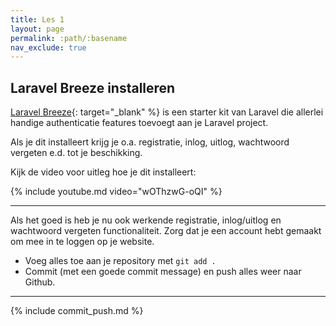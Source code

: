 ```yaml
---
title: Les 1
layout: page
permalink: :path/:basename
nav_exclude: true
---
```


## Laravel Breeze installeren

[Laravel Breeze](https://laravel.com/docs/9.x/starter-kits#laravel-breeze){: target="_blank" %} is een starter kit van Laravel die
allerlei handige authenticatie features toevoegt aan je Laravel project.

Als je dit installeert krijg je o.a. registratie, inlog, uitlog, wachtwoord vergeten e.d. tot je beschikking. 

Kijk de video voor uitleg hoe je dit installeert:

{% include youtube.md video="wOThzwG-oQI" %}

---

Als het goed is heb je nu ook werkende registratie, inlog/uitlog en wachtwoord vergeten functionaliteit.
Zorg dat je een account hebt gemaakt om mee in te loggen op je website.

- Voeg alles toe aan je repository met `git add .`
- Commit (met een goede commit message) en push alles weer naar Github.

---

{% include commit_push.md %}


